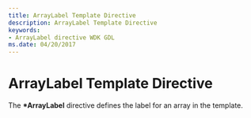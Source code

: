 ```yaml
---
title: ArrayLabel Template Directive
description: ArrayLabel Template Directive
keywords:
- ArrayLabel directive WDK GDL
ms.date: 04/20/2017
---
```


# ArrayLabel Template Directive


The **\*ArrayLabel** directive defines the label for an array in the template.

 

 





